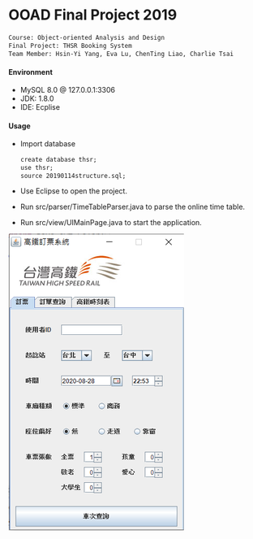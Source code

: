 # OOAD Final Project 2019

    Course: Object-oriented Analysis and Design
    Final Project: THSR Booking System
    Team Member: Hsin-Yi Yang, Eva Lu, ChenTing Liao, Charlie Tsai

#### Environment

* MySQL 8.0 @ 127.0.0.1:3306
* JDK: 1.8.0
* IDE: Ecplise

#### Usage

* Import database

  ```mysql
  create database thsr;
  use thsr;
  source 20190114structure.sql;
  ```

* Use Eclipse to open the project.

* Run src/parser/TimeTableParser.java to parse the online time table.

* Run src/view/UIMainPage.java to start the application.

![search](src/img/ui.png)
